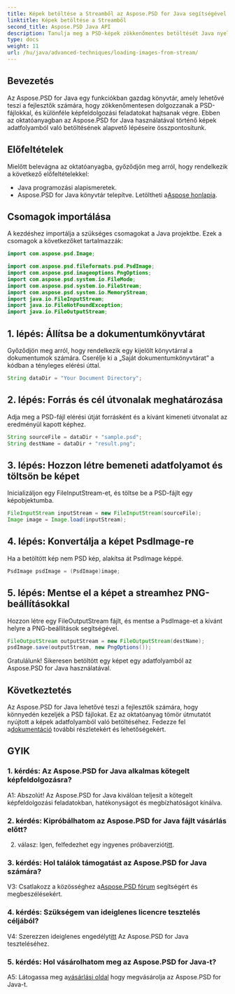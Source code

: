 ```yaml
---
title: Képek betöltése a Streamből az Aspose.PSD for Java segítségével
linktitle: Képek betöltése a Streamből
second_title: Aspose.PSD Java API
description: Tanulja meg a PSD-képek zökkenőmentes betöltését Java nyelven az Aspose.PSD segítségével. Kövesse lépésenkénti útmutatónkat a hatékony képfeldolgozás érdekében.
type: docs
weight: 11
url: /hu/java/advanced-techniques/loading-images-from-stream/
---
```

## Bevezetés

Az Aspose.PSD for Java egy funkciókban gazdag könyvtár, amely lehetővé teszi a fejlesztők számára, hogy zökkenőmentesen dolgozzanak a PSD-fájlokkal, és különféle képfeldolgozási feladatokat hajtsanak végre. Ebben az oktatóanyagban az Aspose.PSD for Java használatával történő képek adatfolyamból való betöltésének alapvető lépéseire összpontosítunk.

## Előfeltételek

Mielőtt belevágna az oktatóanyagba, győződjön meg arról, hogy rendelkezik a következő előfeltételekkel:

- Java programozási alapismeretek.
-  Aspose.PSD for Java könyvtár telepítve. Letöltheti a[Aspose honlapja](https://releases.aspose.com/psd/java/).

## Csomagok importálása

A kezdéshez importálja a szükséges csomagokat a Java projektbe. Ezek a csomagok a következőket tartalmazzák:

```java
import com.aspose.psd.Image;

import com.aspose.psd.fileformats.psd.PsdImage;
import com.aspose.psd.imageoptions.PngOptions;
import com.aspose.psd.system.io.FileMode;
import com.aspose.psd.system.io.FileStream;
import com.aspose.psd.system.io.MemoryStream;
import java.io.FileInputStream;
import java.io.FileNotFoundException;
import java.io.FileOutputStream;
```

## 1. lépés: Állítsa be a dokumentumkönyvtárat

Győződjön meg arról, hogy rendelkezik egy kijelölt könyvtárral a dokumentumok számára. Cserélje ki a „Saját dokumentumkönyvtárat” a kódban a tényleges elérési úttal.

```java
String dataDir = "Your Document Directory";
```

## 2. lépés: Forrás és cél útvonalak meghatározása

Adja meg a PSD-fájl elérési útját forrásként és a kívánt kimeneti útvonalat az eredményül kapott képhez.

```java
String sourceFile = dataDir + "sample.psd";
String destName = dataDir + "result.png";
```

## 3. lépés: Hozzon létre bemeneti adatfolyamot és töltsön be képet

Inicializáljon egy FileInputStream-et, és töltse be a PSD-fájlt egy képobjektumba.

```java
FileInputStream inputStream = new FileInputStream(sourceFile);
Image image = Image.load(inputStream);
```

## 4. lépés: Konvertálja a képet PsdImage-re

Ha a betöltött kép nem PSD kép, alakítsa át PsdImage képpé.

```java
PsdImage psdImage = (PsdImage)image;
```

## 5. lépés: Mentse el a képet a streamhez PNG-beállításokkal

Hozzon létre egy FileOutputStream fájlt, és mentse a PsdImage-et a kívánt helyre a PNG-beállítások segítségével.

```java
FileOutputStream outputStream = new FileOutputStream(destName);
psdImage.save(outputStream, new PngOptions());
```

Gratulálunk! Sikeresen betöltött egy képet egy adatfolyamból az Aspose.PSD for Java használatával.

## Következtetés

 Az Aspose.PSD for Java lehetővé teszi a fejlesztők számára, hogy könnyedén kezeljék a PSD fájlokat. Ez az oktatóanyag tömör útmutatót nyújtott a képek adatfolyamból való betöltéséhez. Fedezze fel a[dokumentáció](https://reference.aspose.com/psd/java/) további részletekért és lehetőségekért.

## GYIK

### 1. kérdés: Az Aspose.PSD for Java alkalmas kötegelt képfeldolgozásra?

A1: Abszolút! Az Aspose.PSD for Java kiválóan teljesít a kötegelt képfeldolgozási feladatokban, hatékonyságot és megbízhatóságot kínálva.

### 2. kérdés: Kipróbálhatom az Aspose.PSD for Java fájlt vásárlás előtt?

 2. válasz: Igen, felfedezhet egy ingyenes próbaverziót[itt](https://releases.aspose.com/).

### 3. kérdés: Hol találok támogatást az Aspose.PSD for Java számára?

 V3: Csatlakozz a közösséghez a[Aspose.PSD fórum](https://forum.aspose.com/c/psd/34) segítségért és megbeszélésekért.

### 4. kérdés: Szükségem van ideiglenes licencre tesztelés céljából?

 V4: Szerezzen ideiglenes engedélyt[itt](https://purchase.aspose.com/temporary-license/) Az Aspose.PSD for Java teszteléséhez.

### 5. kérdés: Hol vásárolhatom meg az Aspose.PSD for Java-t?

 A5: Látogassa meg a[vásárlási oldal](https://purchase.aspose.com/buy) hogy megvásárolja az Aspose.PSD for Java-t.
